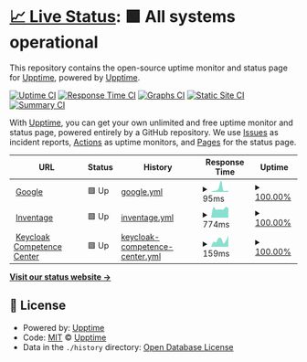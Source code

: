 # [📈 Live Status](https://upptime.github.io/upptime): <!--live status--> **🟩 All systems operational**

This repository contains the open-source uptime monitor and status page for [Upptime](https://upptime.js.org), powered by [Upptime](https://github.com/upptime/upptime).

[![Uptime CI](https://github.com/koj-co/upptime/workflows/Uptime%20CI/badge.svg)](https://github.com/koj-co/upptime/actions?query=workflow%3A%22Uptime+CI%22)
[![Response Time CI](https://github.com/koj-co/upptime/workflows/Response%20Time%20CI/badge.svg)](https://github.com/koj-co/upptime/actions?query=workflow%3A%22Response+Time+CI%22)
[![Graphs CI](https://github.com/koj-co/upptime/workflows/Graphs%20CI/badge.svg)](https://github.com/koj-co/upptime/actions?query=workflow%3A%22Graphs+CI%22)
[![Static Site CI](https://github.com/koj-co/upptime/workflows/Static%20Site%20CI/badge.svg)](https://github.com/koj-co/upptime/actions?query=workflow%3A%22Static+Site+CI%22)
[![Summary CI](https://github.com/koj-co/upptime/workflows/Summary%20CI/badge.svg)](https://github.com/koj-co/upptime/actions?query=workflow%3A%22Summary+CI%22)

With [Upptime](https://upptime.js.org), you can get your own unlimited and free uptime monitor and status page, powered entirely by a GitHub repository. We use [Issues](https://github.com/upptime/upptime/issues) as incident reports, [Actions](https://github.com/upptime/upptime/actions) as uptime monitors, and [Pages](https://upptime.github.io/upptime) for the status page.

<!--start: status pages-->
<!-- This summary is generated by Upptime (https://github.com/upptime/upptime) -->
<!-- Do not edit this manually, your changes will be overwritten -->
<!-- prettier-ignore -->
| URL | Status | History | Response Time | Uptime |
| --- | ------ | ------- | ------------- | ------ |
| <img alt="" src="https://favicons.githubusercontent.com/www.google.com" height="13"> [Google](https://www.google.com) | 🟩 Up | [google.yml](https://github.com/inventage/upptime/commits/master/history/google.yml) | <details><summary><img alt="Response time graph" src="./graphs/google/response-time-week.png" height="20"> 95ms</summary><br><a href="https://upptime.github.io/upptime/history/google"><img alt="Response time 95" src="https://img.shields.io/endpoint?url=https%3A%2F%2Fraw.githubusercontent.com%2Finventage%2Fupptime%2Fmaster%2Fapi%2Fgoogle%2Fresponse-time.json"></a><br><a href="https://upptime.github.io/upptime/history/google"><img alt="24-hour response time 95" src="https://img.shields.io/endpoint?url=https%3A%2F%2Fraw.githubusercontent.com%2Finventage%2Fupptime%2Fmaster%2Fapi%2Fgoogle%2Fresponse-time-day.json"></a><br><a href="https://upptime.github.io/upptime/history/google"><img alt="7-day response time 95" src="https://img.shields.io/endpoint?url=https%3A%2F%2Fraw.githubusercontent.com%2Finventage%2Fupptime%2Fmaster%2Fapi%2Fgoogle%2Fresponse-time-week.json"></a><br><a href="https://upptime.github.io/upptime/history/google"><img alt="30-day response time 95" src="https://img.shields.io/endpoint?url=https%3A%2F%2Fraw.githubusercontent.com%2Finventage%2Fupptime%2Fmaster%2Fapi%2Fgoogle%2Fresponse-time-month.json"></a><br><a href="https://upptime.github.io/upptime/history/google"><img alt="1-year response time 95" src="https://img.shields.io/endpoint?url=https%3A%2F%2Fraw.githubusercontent.com%2Finventage%2Fupptime%2Fmaster%2Fapi%2Fgoogle%2Fresponse-time-year.json"></a></details> | <details><summary><a href="https://upptime.github.io/upptime/history/google">100.00%</a></summary><a href="https://upptime.github.io/upptime/history/google"><img alt="All-time uptime 100.00%" src="https://img.shields.io/endpoint?url=https%3A%2F%2Fraw.githubusercontent.com%2Finventage%2Fupptime%2Fmaster%2Fapi%2Fgoogle%2Fuptime.json"></a><br><a href="https://upptime.github.io/upptime/history/google"><img alt="24-hour uptime 100.00%" src="https://img.shields.io/endpoint?url=https%3A%2F%2Fraw.githubusercontent.com%2Finventage%2Fupptime%2Fmaster%2Fapi%2Fgoogle%2Fuptime-day.json"></a><br><a href="https://upptime.github.io/upptime/history/google"><img alt="7-day uptime 100.00%" src="https://img.shields.io/endpoint?url=https%3A%2F%2Fraw.githubusercontent.com%2Finventage%2Fupptime%2Fmaster%2Fapi%2Fgoogle%2Fuptime-week.json"></a><br><a href="https://upptime.github.io/upptime/history/google"><img alt="30-day uptime 100.00%" src="https://img.shields.io/endpoint?url=https%3A%2F%2Fraw.githubusercontent.com%2Finventage%2Fupptime%2Fmaster%2Fapi%2Fgoogle%2Fuptime-month.json"></a><br><a href="https://upptime.github.io/upptime/history/google"><img alt="1-year uptime 100.00%" src="https://img.shields.io/endpoint?url=https%3A%2F%2Fraw.githubusercontent.com%2Finventage%2Fupptime%2Fmaster%2Fapi%2Fgoogle%2Fuptime-year.json"></a></details>
| <img alt="" src="https://favicons.githubusercontent.com/inventage.com" height="13"> [Inventage](https://inventage.com) | 🟩 Up | [inventage.yml](https://github.com/inventage/upptime/commits/master/history/inventage.yml) | <details><summary><img alt="Response time graph" src="./graphs/inventage/response-time-week.png" height="20"> 774ms</summary><br><a href="https://upptime.github.io/upptime/history/inventage"><img alt="Response time 774" src="https://img.shields.io/endpoint?url=https%3A%2F%2Fraw.githubusercontent.com%2Finventage%2Fupptime%2Fmaster%2Fapi%2Finventage%2Fresponse-time.json"></a><br><a href="https://upptime.github.io/upptime/history/inventage"><img alt="24-hour response time 774" src="https://img.shields.io/endpoint?url=https%3A%2F%2Fraw.githubusercontent.com%2Finventage%2Fupptime%2Fmaster%2Fapi%2Finventage%2Fresponse-time-day.json"></a><br><a href="https://upptime.github.io/upptime/history/inventage"><img alt="7-day response time 774" src="https://img.shields.io/endpoint?url=https%3A%2F%2Fraw.githubusercontent.com%2Finventage%2Fupptime%2Fmaster%2Fapi%2Finventage%2Fresponse-time-week.json"></a><br><a href="https://upptime.github.io/upptime/history/inventage"><img alt="30-day response time 774" src="https://img.shields.io/endpoint?url=https%3A%2F%2Fraw.githubusercontent.com%2Finventage%2Fupptime%2Fmaster%2Fapi%2Finventage%2Fresponse-time-month.json"></a><br><a href="https://upptime.github.io/upptime/history/inventage"><img alt="1-year response time 774" src="https://img.shields.io/endpoint?url=https%3A%2F%2Fraw.githubusercontent.com%2Finventage%2Fupptime%2Fmaster%2Fapi%2Finventage%2Fresponse-time-year.json"></a></details> | <details><summary><a href="https://upptime.github.io/upptime/history/inventage">100.00%</a></summary><a href="https://upptime.github.io/upptime/history/inventage"><img alt="All-time uptime 100.00%" src="https://img.shields.io/endpoint?url=https%3A%2F%2Fraw.githubusercontent.com%2Finventage%2Fupptime%2Fmaster%2Fapi%2Finventage%2Fuptime.json"></a><br><a href="https://upptime.github.io/upptime/history/inventage"><img alt="24-hour uptime 100.00%" src="https://img.shields.io/endpoint?url=https%3A%2F%2Fraw.githubusercontent.com%2Finventage%2Fupptime%2Fmaster%2Fapi%2Finventage%2Fuptime-day.json"></a><br><a href="https://upptime.github.io/upptime/history/inventage"><img alt="7-day uptime 100.00%" src="https://img.shields.io/endpoint?url=https%3A%2F%2Fraw.githubusercontent.com%2Finventage%2Fupptime%2Fmaster%2Fapi%2Finventage%2Fuptime-week.json"></a><br><a href="https://upptime.github.io/upptime/history/inventage"><img alt="30-day uptime 100.00%" src="https://img.shields.io/endpoint?url=https%3A%2F%2Fraw.githubusercontent.com%2Finventage%2Fupptime%2Fmaster%2Fapi%2Finventage%2Fuptime-month.json"></a><br><a href="https://upptime.github.io/upptime/history/inventage"><img alt="1-year uptime 100.00%" src="https://img.shields.io/endpoint?url=https%3A%2F%2Fraw.githubusercontent.com%2Finventage%2Fupptime%2Fmaster%2Fapi%2Finventage%2Fuptime-year.json"></a></details>
| <img alt="" src="https://favicons.githubusercontent.com/keycloak.ch" height="13"> [Keycloak Competence Center](https://keycloak.ch) | 🟩 Up | [keycloak-competence-center.yml](https://github.com/inventage/upptime/commits/master/history/keycloak-competence-center.yml) | <details><summary><img alt="Response time graph" src="./graphs/keycloak-competence-center/response-time-week.png" height="20"> 159ms</summary><br><a href="https://upptime.github.io/upptime/history/keycloak-competence-center"><img alt="Response time 159" src="https://img.shields.io/endpoint?url=https%3A%2F%2Fraw.githubusercontent.com%2Finventage%2Fupptime%2Fmaster%2Fapi%2Fkeycloak-competence-center%2Fresponse-time.json"></a><br><a href="https://upptime.github.io/upptime/history/keycloak-competence-center"><img alt="24-hour response time 159" src="https://img.shields.io/endpoint?url=https%3A%2F%2Fraw.githubusercontent.com%2Finventage%2Fupptime%2Fmaster%2Fapi%2Fkeycloak-competence-center%2Fresponse-time-day.json"></a><br><a href="https://upptime.github.io/upptime/history/keycloak-competence-center"><img alt="7-day response time 159" src="https://img.shields.io/endpoint?url=https%3A%2F%2Fraw.githubusercontent.com%2Finventage%2Fupptime%2Fmaster%2Fapi%2Fkeycloak-competence-center%2Fresponse-time-week.json"></a><br><a href="https://upptime.github.io/upptime/history/keycloak-competence-center"><img alt="30-day response time 159" src="https://img.shields.io/endpoint?url=https%3A%2F%2Fraw.githubusercontent.com%2Finventage%2Fupptime%2Fmaster%2Fapi%2Fkeycloak-competence-center%2Fresponse-time-month.json"></a><br><a href="https://upptime.github.io/upptime/history/keycloak-competence-center"><img alt="1-year response time 159" src="https://img.shields.io/endpoint?url=https%3A%2F%2Fraw.githubusercontent.com%2Finventage%2Fupptime%2Fmaster%2Fapi%2Fkeycloak-competence-center%2Fresponse-time-year.json"></a></details> | <details><summary><a href="https://upptime.github.io/upptime/history/keycloak-competence-center">100.00%</a></summary><a href="https://upptime.github.io/upptime/history/keycloak-competence-center"><img alt="All-time uptime 100.00%" src="https://img.shields.io/endpoint?url=https%3A%2F%2Fraw.githubusercontent.com%2Finventage%2Fupptime%2Fmaster%2Fapi%2Fkeycloak-competence-center%2Fuptime.json"></a><br><a href="https://upptime.github.io/upptime/history/keycloak-competence-center"><img alt="24-hour uptime 100.00%" src="https://img.shields.io/endpoint?url=https%3A%2F%2Fraw.githubusercontent.com%2Finventage%2Fupptime%2Fmaster%2Fapi%2Fkeycloak-competence-center%2Fuptime-day.json"></a><br><a href="https://upptime.github.io/upptime/history/keycloak-competence-center"><img alt="7-day uptime 100.00%" src="https://img.shields.io/endpoint?url=https%3A%2F%2Fraw.githubusercontent.com%2Finventage%2Fupptime%2Fmaster%2Fapi%2Fkeycloak-competence-center%2Fuptime-week.json"></a><br><a href="https://upptime.github.io/upptime/history/keycloak-competence-center"><img alt="30-day uptime 100.00%" src="https://img.shields.io/endpoint?url=https%3A%2F%2Fraw.githubusercontent.com%2Finventage%2Fupptime%2Fmaster%2Fapi%2Fkeycloak-competence-center%2Fuptime-month.json"></a><br><a href="https://upptime.github.io/upptime/history/keycloak-competence-center"><img alt="1-year uptime 100.00%" src="https://img.shields.io/endpoint?url=https%3A%2F%2Fraw.githubusercontent.com%2Finventage%2Fupptime%2Fmaster%2Fapi%2Fkeycloak-competence-center%2Fuptime-year.json"></a></details>

<!--end: status pages-->

[**Visit our status website →**](https://upptime.github.io/upptime)

## 📄 License

- Powered by: [Upptime](https://github.com/upptime/upptime)
- Code: [MIT](./LICENSE) © [Upptime](https://upptime.js.org)
- Data in the `./history` directory: [Open Database License](https://opendatacommons.org/licenses/odbl/1-0/)
